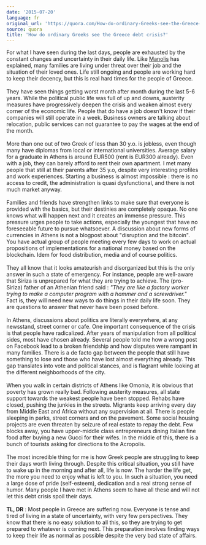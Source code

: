 ```yaml
---
date: '2015-07-20'
language: fr
original_url: 'https://quora.com/How-do-ordinary-Greeks-see-the-Greece-debt-crisis/answer/Clément-Renaud'
source: quora
title: 'How do ordinary Greeks see the Greece debt crisis?'
---
```


For what I have seen during the last days, people are exhausted by the
constant changes and uncertainty in their daily life. Like
[Manolis](http://quora.com/profile/Manolis-Fanourgakis) has explained,
many families are living under threat over their job and the situation
of their loved ones. Life still ongoing and people are working hard to
keep their decency, but this is real hard times for the people of
Greece.\
\
They have seen things getting worst month after month during the last
5-6 years. While the political public life was full of up and downs,
austerity measures have progressively deepen the crisis and weaken
almost every corner of the economic life. People that do have a job
doesn\'t know if their companies will still operate in a week. Business
owners are talking about relocation, public services can not guarantee
to pay the wages at the end of the month.\
\
More than one out of two Greek of less than 30 y.o. is jobless, even
though many have diplomas from local or international universities.
Average salary for a graduate in Athens is around EUR500 (rent is EUR300
already). Even with a job, they can barely afford to rent their own
apartment. I met many people that still at their parents after 35 y.o,
despite very interesting profiles and work experiences. Starting a
business is almost impossible : there is no access to credit, the
administration is quasi dysfunctional, and there is not much market
anyway.\
\
Families and friends have strengthen links to make sure that everyone is
provided with the basics, but their destinies are completely opaque. No
one knows what will happen next and it creates an immense pressure. This
pressure urges people to take actions, especially the youngest that have
no foreseeable future to pursue whatsoever. A discussion about new forms
of currencies in Athens is not a blogpost about \"disruption and the
bitcoin\". You have actual group of people meeting every few days to
work on actual propositions of implementations for a national money
based on the blockchain. Idem for food distribution, media and of course
politics.\
\
They all know that it looks amateurish and disorganized but this is the
only answer in such a state of emergency. For instance, people are
well-aware that Siriza is unprepared for what they are trying to
achieve. The (pro-Siriza) father of an Athenian friend said : *\"They
are like a factory worker trying to make a computer program with a
hammer and a screwdriver.\"*  Fact is, they will need new ways to do
things in their daily life soon. They are questions to answer that never
have been posed before.\
\
In Athens, discussions about politics are literally everywhere, at any
newsstand, street corner or cafe. One important consequence of the
crisis is that people have radicalized. After years of manipulation from
all political sides, most have chosen already. Several people told me
how a wrong post on Facebook lead to a broken friendship and how
disputes were rampant in many families. There is a de facto gap between
the people that still have something to lose and those who have lost
almost everything already. This gap translates into vote and political
stances, and is flagrant while looking at the different neighborhoods of
the city.\
\
When you walk in certain districts of Athens like Omonia, it is obvious
that poverty has grown really bad. Following austerity measures, all
state support towards the weakest people have been stopped. Rehabs have
closed, pushing the junkies in the streets. Migrants keep arriving every
day from Middle East and Africa without any supervision at all. There is
people sleeping in parks, street corners and on the pavement. Some
social housing projects are even threaten by seizure of real estate to
repay the debt. Few blocks away, you have upper-middle class
entrepreneurs dining Italian fine food after buying a new Gucci for
their wifes. In the middle of this, there is a bunch of tourists asking
for directions to the Acropolis.\
\
The most incredible thing for me is how Greek people are struggling to
keep their days worth living through. Despite this critical situation,
you still have to wake up in the morning and after all, life is now. The
harder the life get, the more you need to enjoy what is left to you. In
such a situation, you need a large dose of pride (self-esteem),
dedication and a real strong sense of humor. Many people I have met in
Athens seem to have all these and will not let this debt crisis spoil
their days.\
\
**TL, DR** : Most people in Greece are suffering now. Everyone is tense
and tired of living in a state of uncertainty, with very few
perspectives. They know that there is no easy solution to all this, so
they are trying to get prepared to whatever is coming next. This
preparation involves finding ways to keep their life as normal as
possible despite the very bad state of affairs.
